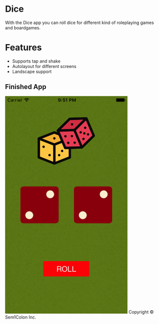# Dice
With the Dice app you can roll dice for different kind of roleplaying games and boardgames.
<br />
# Features
* Supports tap and shake
* Autolayout for different screens
* Landscape support
## Finished App
<img src="https://github.com/sem1colon/Images/blob/master/Dice.png"  width="400">
Copyright © Sem1Colon Inc.
